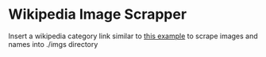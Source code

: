 <h1>Wikipedia Image Scrapper</h1>

Insert a wikipedia category link similar to <a href="https://en.wikipedia.org/wiki/List_of_comedians">this example</a> to scrape images and names into ./imgs directory
